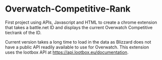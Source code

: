 # Overwatch-Competitive-Rank
First project using APIs, Javascript and HTML to create a chrome extension that takes a battle.net ID and displays the current Overwatch Competitive tier/rank of the ID.

Current version takes a long time to load in the data as Blizzard does not have a public API readily available to use for Overwatch. 
This extension uses the lootbox API at https://api.lootbox.eu/documentation.
